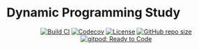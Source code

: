 # Dynamic Programming Study

<p align="center">
<a href="https://github.com/oldratlee/dynamic-programming-study/actions/workflows/ci.yml"><img src="https://img.shields.io/github/actions/workflow/status/oldratlee/dynamic-programming-study/ci.yml?branch=main&logo=github&logoColor=white" alt="Build CI"></a>
<a href="https://app.codecov.io/gh/oldratlee/dynamic-programming-study/tree/main"><img src="https://img.shields.io/codecov/c/github/oldratlee/dynamic-programming-study/main?logo=codecov&logoColor=white" alt="Codecov"></a>
<a href="https://www.apache.org/licenses/LICENSE-2.0.html"><img src="https://img.shields.io/github/license/oldratlee/dynamic-programming-study?color=4D7A97&logo=apache" alt="License"></a>
<a href="https://github.com/oldratlee/dynamic-programming-study"><img src="https://img.shields.io/github/repo-size/oldratlee/dynamic-programming-study" alt="GitHub repo size"></a>
<a href="https://gitpod.io/#https://github.com/oldratlee/dynamic-programming-study"><img src="https://img.shields.io/badge/Gitpod-ready to code-339933?label=gitpod&logo=gitpod&logoColor=white" alt="gitpod: Ready to Code"></a>
</p>

